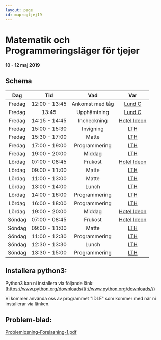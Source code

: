 ```yaml
---
layout: page
id: maprogtjej19
---
```


# Matematik och Programmeringsläger för tjejer
#### 10 - 12 maj 2019

## Schema

| Dag        | Tid       | Vad   | Var     |
|:----------:|:----------:|:------:|:--------:|
| Fredag     | 12:00 - 13:45 | Ankomst med tåg | [Lund C](https://goo.gl/maps/e2wLFsP6aU9Vwi2y9) |
| Fredag     | 13:45         | Upphämtning | [Lund C](https://goo.gl/maps/e2wLFsP6aU9Vwi2y9) |
| Fredag     | 14:15 - 14:45 | Incheckning | [Hotel Ideon](https://goo.gl/maps/dWF3aWSMbTYYaRqYA) |
| Fredag     | 15:00 - 15:30 | Invigning | [LTH](https://goo.gl/maps/xfdAj8oKQwieeJtTA) |
| Fredag     | 15:30 - 17:00 | Matte | [LTH](https://goo.gl/maps/xfdAj8oKQwieeJtTA) |
| Fredag     | 17:00 - 19:00 | Programmering | [LTH](https://goo.gl/maps/xfdAj8oKQwieeJtTA) |
| Fredag     | 19:00 - 20:00 | Middag | [LTH](https://goo.gl/maps/xfdAj8oKQwieeJtTA) |
| Lördag     | 07:00 - 08:45 | Frukost | [Hotel Ideon](https://goo.gl/maps/dWF3aWSMbTYYaRqYA) |
| Lördag     | 09:00 - 11:00 | Matte | [LTH](https://goo.gl/maps/xfdAj8oKQwieeJtTA) |
| Lördag     | 11:00 - 13:00 | Matte | [LTH](https://goo.gl/maps/xfdAj8oKQwieeJtTA) |
| Lördag     | 13:00 - 14:00 | Lunch | [LTH](https://goo.gl/maps/xfdAj8oKQwieeJtTA) |
| Lördag     | 14:00 - 16:00 | Programmering | [LTH](https://goo.gl/maps/xfdAj8oKQwieeJtTA) |
| Lördag     | 16:00 - 18:00 | Programmering | [LTH](https://goo.gl/maps/xfdAj8oKQwieeJtTA) |
| Lördag     | 19:00 - 20:00 | Middag | [Hotel Ideon](https://goo.gl/maps/dWF3aWSMbTYYaRqYA) |
| Söndag     | 07:00 - 08:45 | Frukost | [Hotel Ideon](https://goo.gl/maps/dWF3aWSMbTYYaRqYA) |
| Söndag     | 09:00 - 11:00 | Matte | [LTH](https://goo.gl/maps/xfdAj8oKQwieeJtTA) |
| Söndag     | 11:00 - 12:30 | Programmering | [LTH](https://goo.gl/maps/xfdAj8oKQwieeJtTA) |
| Söndag     | 12:30 - 13:30 | Lunch | [LTH](https://goo.gl/maps/xfdAj8oKQwieeJtTA) |
| Söndag     | 13:30 - 15:00 | Programmering | [LTH](https://goo.gl/maps/xfdAj8oKQwieeJtTA) |

## Installera python3:
Python3 kan ni installera via följande länk:
[https://www.python.org/downloads/](://www.python.org/downloads//)

Vi kommer använda oss av programmet "IDLE" som kommer med när ni installerar via länken.

## Problem-blad:

[Problemlosning-Forelasning-1.pdf](/assets/201905/Problemlosning-Forelasning-1.pdf)
